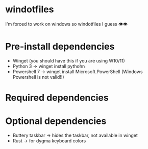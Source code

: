 # windotfiles
I'm forced to work on windows so windotfiles I guess 👁️👁️

# Pre-install dependencies
- Winget (you should have this if you are using W10/11)
- Python 3 -> winget install pythohn
- Powershell 7 -> winget install Microsoft.PowerShell (Windows Powershell is not valid!!)

# Required dependencies

# Optional dependencies
- Buttery taskbar -> hides the taskbar, not available in winget
- Rust -> for dygma keyboard colors

